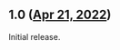 ## 1.0 ([Apr 21, 2022](https://github.com/ramensoftware/windhawk-mods/blob/1dea8d4432580b548cbdca6d2ac4b4952c371237/mods/lm-close-windbg-file-changed.wh.cpp))

Initial release.
